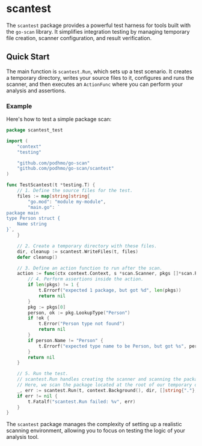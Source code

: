 # scantest

The `scantest` package provides a powerful test harness for tools built with the `go-scan` library. It simplifies integration testing by managing temporary file creation, scanner configuration, and result verification.

## Quick Start

The main function is `scantest.Run`, which sets up a test scenario. It creates a temporary directory, writes your source files to it, configures and runs the scanner, and then executes an `ActionFunc` where you can perform your analysis and assertions.

### Example

Here's how to test a simple package scan:

```go
package scantest_test

import (
	"context"
	"testing"

	"github.com/podhmo/go-scan"
	"github.com/podhmo/go-scan/scantest"
)

func TestScantest(t *testing.T) {
	// 1. Define the source files for the test.
	files := map[string]string{
		"go.mod": "module my-module",
		"main.go": `
package main
type Person struct {
    Name string
}`,
	}

	// 2. Create a temporary directory with these files.
	dir, cleanup := scantest.WriteFiles(t, files)
	defer cleanup()

	// 3. Define an action function to run after the scan.
	action := func(ctx context.Context, s *scan.Scanner, pkgs []*scan.Package) error {
		// 4. Perform assertions inside the action.
		if len(pkgs) != 1 {
			t.Errorf("expected 1 package, but got %d", len(pkgs))
			return nil
		}
		pkg := pkgs[0]
		person, ok := pkg.LookupType("Person")
		if !ok {
			t.Error("Person type not found")
			return nil
		}
		if person.Name != "Person" {
			t.Errorf("expected type name to be Person, but got %s", person.Name)
		}
		return nil
	}

	// 5. Run the test.
	// scantest.Run handles creating the scanner and scanning the package.
	// Here, we scan the package located at the root of our temporary directory.
	_, err := scantest.Run(t, context.Background(), dir, []string{"."}, action)
	if err != nil {
		t.Fatalf("scantest.Run failed: %v", err)
	}
}
```

The `scantest` package manages the complexity of setting up a realistic scanning environment, allowing you to focus on testing the logic of your analysis tool.